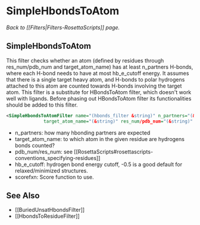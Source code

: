 # SimpleHbondsToAtom
*Back to [[Filters|Filters-RosettaScripts]] page.*
## SimpleHbondsToAtom

This filter checks whether an atom (defined by residues through res\_num/pdb\_num and target_atom_name) has at least n_partners H-bonds, where each H-bond needs to have at most hb_e_cutoff energy. It assumes that there is a single target heavy atom, and H-bonds to polar hydrogens attached to this atom are counted towards H-bonds involving the target atom. This filter is a substitute for HBondsToAtom filter, which doesn't work well with ligands. Before phasing out HBondsToAtom filter its functionalities should be added to this filter.

```xml
<SimpleHbondsToAtomFilter name="(hbonds_filter &string)" n_partners="(&integer)" hb_e_cutoff="(-0.5 &float)"
			  target_atom_name="(&string)" res_num/pdb_num="(&string)" scorefxn="(&string)"/>
```

-   n_partners: how many hbonding partners are expected 
-   target_atom_name: to which atom in the given residue are hydrogens bonds counted?
-   pdb\_num/res\_num: see [[RosettaScripts#rosettascripts-conventions_specifying-residues]]
-   hb_e_cutoff: hydrogen bond energy cutoff, -0.5 is a good default for relaxed/minimized structures.
-   scorefxn: Score function to use.

## See Also

* [[BuriedUnsatHbondsFilter]]
* [[HbondsToResidueFilter]]
